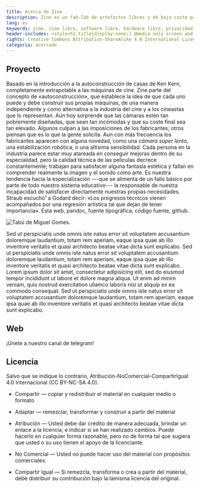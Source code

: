 ```yaml
---
title: Acerca de Zine
description: Zine es un fab·lab de artefactos libres y de bajo coste para capturar sonidos e imagenes. Partiendo del concepto de «autoconstrucción», defendemos la idea de que cada uno puede construir sus propias herramientas y debe tener acceso a la información para entenderlas, repararlas y mejorarlas. De manera alternativa a la industria, priorizamos el uso de materiales de alta calidad y con la menor huella ecológica posible.<hr class="descripcion">
lang: es
keywords: zine, cine libre, software libre, hardware libre, privacidad, tecnología libre, autonomia digital, magic lantern, coreboot, libreboot, thinkpad, EM272
header-includes: <style>h1.title{display:none;} @media only screen and (min-width:665px) {a.seleccion.acerca::before{content:"➞ "; font-weight:bolder;}}</style>
rights: Creative Commons Attribution-ShareAlike 4.0 International License
categoria: acercade
---
```


## Proyecto

Basado en la introducción a la autoconstrucción de casas de Ken Kern, completamente extrapolable a las máquinas de cine. Zine parte del concepto de «autoconstrucción», que establece la idea de que cada uno puede y debe construir sus propias máquinas, de una manera independiente y como alternativa a la industria del cine y a los cineastas que lo representan. Aún hoy sorprende que las cámaras estén tan pobremente diseñadas, que sean tan incómodas y que su coste final sea tan elevado. Algunos culpan a las imposiciones de los fabricantes; otros piensan que es lo que la gente solicita. Aun con más frecuencia los fabricantes aparecen con alguna novedad, como una *cámara súper lenta*, una estabilización robótica, o una altísima sensibilidad. Cada persona en la industria parece estar muy atareada en conseguir mejoras dentro de su especialidad, pero la calidad técnica de las películas decrece constantemente; trabajan para satisfacer alguna fantasía estética y fallan en comprender realmente la imagen y el sonido como arte. Es nuestra tendencia hacia la especialización ---que se alimenta de un fallo básico por parte de todo nuestro sistema educativo--- la responsable de nuestra incapacidad de satisfacer directamente nuestras propias necesidades. Straub escuchó¹ a Godard decir: «Los progresos técnicos vienen acompañados por una regresión artística tal que dejan de tener importancia».
Esta web, pandoc, fuente tipográfica, código fuente, github.

![Tabú de Miguel Gomes.](/home/pablo/zine/img/tabu.png)

Sed ut perspiciatis unde omnis iste natus error sit voluptatem accusantium doloremque laudantium, totam rem aperiam, eaque  ipsa quae ab illo inventore veritatis et quasi architecto beatae vitae dicta sunt explicabo. Sed ut perspiciatis unde omnis iste natus error sit voluptatem accusantium doloremque laudantium, totam rem aperiam, eaque  ipsa quae ab illo inventore veritatis et quasi architecto beatae vitae dicta sunt explicabo.
Lorem ipsum dolor sit amet, consectetur adipisicing elit, sed do eiusmod tempor incididunt ut labore et dolore magna aliqua. Ut enim ad minim veniam, quis nostrud exercitation ullamco laboris nisi ut aliquip ex ea commodo consequat.
Sed ut perspiciatis unde omnis iste natus error sit voluptatem accusantium doloremque laudantium, totam rem aperiam, eaque  ipsa quae ab illo inventore veritatis et quasi architecto beatae vitae dicta sunt explicabo.

## Web

¡Únete a nuestro canal de telegram!

## Licencia

Salvo que se indique lo contrario, Atribución-NoComercial-CompartirIgual 4.0 Internacional (CC BY-NC-SA 4.0).  

- Compartir — copiar y redistribuir el material en cualquier medio o formato
- Adaptar — remezclar, transformar y construir a partir del material 

- Atribución — Usted debe dar crédito de manera adecuada, brindar un enlace a la licencia, e indicar si se han realizado cambios. Puede hacerlo en cualquier forma razonable, pero no de forma tal que sugiera que usted o su uso tienen el apoyo de la licenciante.
- No Comercial — Usted no puede hacer uso del material con propósitos comerciales.
- Compartir Igual — Si remezcla, transforma o crea a partir del material, debe distribuir su contribución bajo la lamisma licencia del original. 
